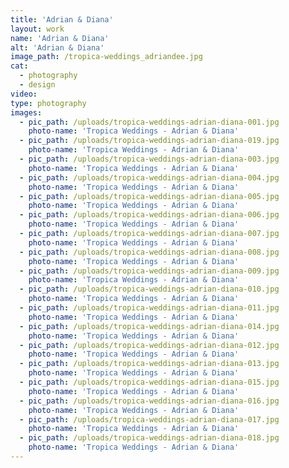 ```yaml
---
title: 'Adrian & Diana'
layout: work
name: 'Adrian & Diana'
alt: 'Adrian & Diana'
image_path: /tropica-weddings_adriandee.jpg
cat:
  - photography
  - design
video:
type: photography
images:
  - pic_path: /uploads/tropica-weddings-adrian-diana-001.jpg
    photo-name: 'Tropica Weddings - Adrian & Diana'
  - pic_path: /uploads/tropica-weddings-adrian-diana-019.jpg
    photo-name: 'Tropica Weddings - Adrian & Diana'
  - pic_path: /uploads/tropica-weddings-adrian-diana-003.jpg
    photo-name: 'Tropica Weddings - Adrian & Diana'
  - pic_path: /uploads/tropica-weddings-adrian-diana-004.jpg
    photo-name: 'Tropica Weddings - Adrian & Diana'
  - pic_path: /uploads/tropica-weddings-adrian-diana-005.jpg
    photo-name: 'Tropica Weddings - Adrian & Diana'
  - pic_path: /uploads/tropica-weddings-adrian-diana-006.jpg
    photo-name: 'Tropica Weddings - Adrian & Diana'
  - pic_path: /uploads/tropica-weddings-adrian-diana-007.jpg
    photo-name: 'Tropica Weddings - Adrian & Diana'
  - pic_path: /uploads/tropica-weddings-adrian-diana-008.jpg
    photo-name: 'Tropica Weddings - Adrian & Diana'
  - pic_path: /uploads/tropica-weddings-adrian-diana-009.jpg
    photo-name: 'Tropica Weddings - Adrian & Diana'
  - pic_path: /uploads/tropica-weddings-adrian-diana-010.jpg
    photo-name: 'Tropica Weddings - Adrian & Diana'
  - pic_path: /uploads/tropica-weddings-adrian-diana-011.jpg
    photo-name: 'Tropica Weddings - Adrian & Diana'
  - pic_path: /uploads/tropica-weddings-adrian-diana-014.jpg
    photo-name: 'Tropica Weddings - Adrian & Diana'
  - pic_path: /uploads/tropica-weddings-adrian-diana-012.jpg
    photo-name: 'Tropica Weddings - Adrian & Diana'
  - pic_path: /uploads/tropica-weddings-adrian-diana-013.jpg
    photo-name: 'Tropica Weddings - Adrian & Diana'
  - pic_path: /uploads/tropica-weddings-adrian-diana-015.jpg
    photo-name: 'Tropica Weddings - Adrian & Diana'
  - pic_path: /uploads/tropica-weddings-adrian-diana-016.jpg
    photo-name: 'Tropica Weddings - Adrian & Diana'
  - pic_path: /uploads/tropica-weddings-adrian-diana-017.jpg
    photo-name: 'Tropica Weddings - Adrian & Diana'
  - pic_path: /uploads/tropica-weddings-adrian-diana-018.jpg
    photo-name: 'Tropica Weddings - Adrian & Diana'
---
```



